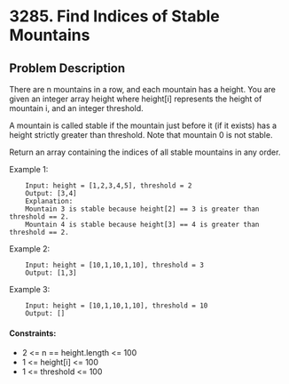 # 3285. Find Indices of Stable Mountains

## Problem Description

There are n mountains in a row, and each mountain has a height. You are given an integer array height where height[i] represents the height of mountain i, and an integer threshold.

A mountain is called stable if the mountain just before it (if it exists) has a height strictly greater than threshold. Note that mountain 0 is not stable.

Return an array containing the indices of all stable mountains in any order.

 

Example 1:

        Input: height = [1,2,3,4,5], threshold = 2
        Output: [3,4]
        Explanation:
        Mountain 3 is stable because height[2] == 3 is greater than threshold == 2.
        Mountain 4 is stable because height[3] == 4 is greater than threshold == 2.

Example 2:

        Input: height = [10,1,10,1,10], threshold = 3
        Output: [1,3]

Example 3:

        Input: height = [10,1,10,1,10], threshold = 10
        Output: []

 

#### Constraints:

- 2 <= n == height.length <= 100
- 1 <= height[i] <= 100
- 1 <= threshold <= 100